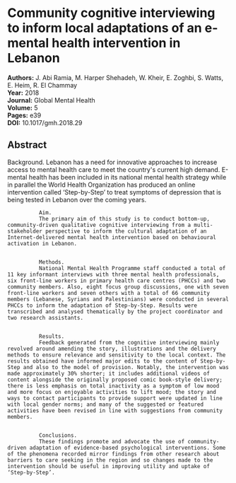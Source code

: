 # Community cognitive interviewing to inform local adaptations of an e-mental health intervention in Lebanon

**Authors:** J. Abi Ramia, M. Harper Shehadeh, W. Kheir, E. Zoghbi, S. Watts, E. Heim, R. El Chammay  
**Year:** 2018  
**Journal:** Global Mental Health  
**Volume:** 5  
**Pages:** e39  
**DOI:** 10.1017/gmh.2018.29  

## Abstract
Background.
              Lebanon has a need for innovative approaches to increase access to mental health care to meet the country's current high demand. E-mental health has been included in its national mental health strategy while in parallel the World Health Organization has produced an online intervention called ‘Step-by-Step’ to treat symptoms of depression that is being tested in Lebanon over the coming years.
            
            
              Aim.
              The primary aim of this study is to conduct bottom-up, community-driven qualitative cognitive interviewing from a multi-stakeholder perspective to inform the cultural adaptation of an Internet-delivered mental health intervention based on behavioural activation in Lebanon.
            
            
              Methods.
              National Mental Health Programme staff conducted a total of 11 key informant interviews with three mental health professionals, six front-line workers in primary health care centres (PHCCs) and two community members. Also, eight focus group discussions, one with seven front-line workers and seven others with a total of 66 community members (Lebanese, Syrians and Palestinians) were conducted in several PHCCs to inform the adaptation of Step-by-Step. Results were transcribed and analysed thematically by the project coordinator and two research assistants.
            
            
              Results.
              Feedback generated from the cognitive interviewing mainly revolved around amending the story, illustrations and the delivery methods to ensure relevance and sensitivity to the local context. The results obtained have informed major edits to the content of Step-by-Step and also to the model of provision. Notably, the intervention was made approximately 30% shorter; it includes additional videos of content alongside the originally proposed comic book-style delivery; there is less emphasis on total inactivity as a symptom of low mood and more focus on enjoyable activities to lift mood; the story and ways to contact participants to provide support were updated in line with local gender norms; and many of the suggested or featured activities have been revised in line with suggestions from community members.
            
            
              Conclusions.
              These findings promote and advocate the use of community-driven adaptation of evidence-based psychological interventions. Some of the phenomena recorded mirror findings from other research about barriers to care seeking in the region and so changes made to the intervention should be useful in improving utility and uptake of ‘Step-by-Step’.

